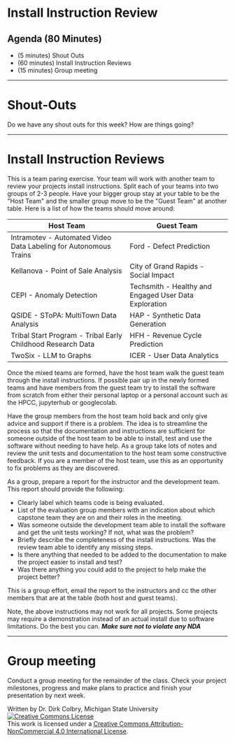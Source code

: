 # Install Instruction Review

## Agenda (80 Minutes)

- (5 minutes) Shout Outs
- (60 minutes) Install Instruction Reviews
- (15 minutes) Group meeting

----

#  Shout-Outs

Do we have any shout outs for this week?  How are things going?




----

# Install Instruction Reviews

This is a team paring exercise.  Your team will work with another team to review your projects install instructions. Split each of your teams into two groups of 2-3 people.  Have your bigger group stay at your table to be the "Host Team" and the smaller group move to be the "Guest Team" at another table.  Here is a list of how the teams should move around:

| Host Team | Guest Team |
|-----------|------------|
| Intramotev - Automated Video Data Labeling for Autonomous Trains  | Ford - Defect Prediction | 
| Kellanova - Point of Sale Analysis  | City of Grand Rapids - Social Impact | 
| CEPI - Anomaly Detection  | Techsmith - Healthy and Engaged User Data Exploration | 
| QSIDE - SToPA: MultiTown Data Analysis  | HAP - Synthetic Data Generation | 
| Tribal Start Program - Tribal Early Childhood Research Data  | HFH - Revenue Cycle Prediction | 
| TwoSix - LLM to Graphs  | ICER - User Data Analytics | 



Once the mixed teams are formed, have the host team walk the guest team through the install instructions.  If possible pair up in the newly formed teams and have members from the guest team try to install the software from scratch from either their personal laptop or a personal account such as the HPCC, jupyterhub or googlecolab.

Have the group members from the host team hold back and only give advice and support if there is a problem.  The idea is to streamline the process so that the documentation and instructions are sufficient for someone outside of the host team to be able to install, test and use the software without needing to have help.   As a group take lots of notes and review the unit tests and documentation to the host team some constructive feedback.  If you are a member of the host team, use this as an opportunity to fix problems as they are discovered.

As a group, prepare a report for the instructor and the development team. This report should provide the following:

- Clearly label which teams code is being evaluated.
- List of the evaluation group members with an indication about which capstone team they are on and their roles in the meeting.
- Was someone outside the development team able to install the software and get the unit tests working?  If not, what was the problem?
- Briefly describe the completeness of the install instructions. Was the review team able to identify any missing steps.
- Is there anything that needed to be added to the documentation to make the project easier to install and test?
- Was there anything you could add to the project to help make the project better?

This is a group effort, email the report to the instructors and cc the other members that are at the table (both host and guest teams).

Note, the above instructions may not work for all projects.  Some projects may require a demonstration instead of an actual install due to software limitations. Do the best you can. **_Make sure not to violate any NDA_**

---

# Group meeting

Conduct a group meeting for the remainder of the class.  Check your project milestones, progress and make plans to practice and finish your presentation by next week. 

Written by Dr. Dirk Colbry, Michigan State University
<a rel="license" href="http://creativecommons.org/licenses/by-nc/4.0/"><img alt="Creative Commons License" style="border-width:0" src="https://i.creativecommons.org/l/by-nc/4.0/88x31.png" /></a><br />This work is licensed under a <a rel="license" href="http://creativecommons.org/licenses/by-nc/4.0/">Creative Commons Attribution-NonCommercial 4.0 International License</a>.
